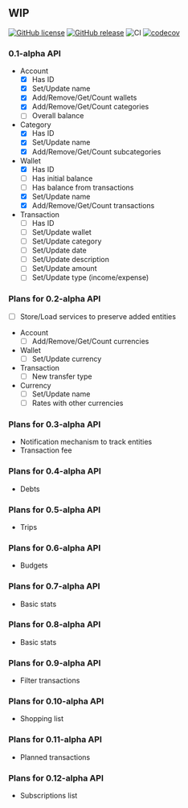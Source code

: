 ## WIP

[![GitHub license](https://img.shields.io/github/license/Helkaris/FinnCore.svg)](https://github.com/Helkaris/FinnCore/blob/master/LICENSE)
 [![GitHub release](https://img.shields.io/github/release/Helkaris/FinnCore.svg)](https://GitHub.com/Helkaris/FinnCore/releases/) ![CI](https://github.com/Helkaris/FinnCore/workflows/CI/badge.svg?branch=master) [![codecov](https://codecov.io/gh/Helkaris/FinnCore/branch/master/graph/badge.svg)](https://codecov.io/gh/Helkaris/FinnCore)

### 0.1-alpha API
- Account
  - [x] Has ID
  - [x] Set/Update name
  - [x] Add/Remove/Get/Count wallets
  - [x] Add/Remove/Get/Count categories
  - [ ] Overall balance
- Category
  - [x] Has ID
  - [x] Set/Update name
  - [x] Add/Remove/Get/Count subcategories
- Wallet
  - [x] Has ID
  - [ ] Has initial balance
  - [ ] Has balance from transactions
  - [x] Set/Update name
  - [x] Add/Remove/Get/Count transactions
- Transaction
  - [ ] Has ID
  - [ ] Set/Update wallet
  - [ ] Set/Update category
  - [ ] Set/Update date
  - [ ] Set/Update description
  - [ ] Set/Update amount
  - [ ] Set/Update type (income/expense)

### Plans for 0.2-alpha API
- [ ] Store/Load services to preserve added entities
- Account
  - [ ] Add/Remove/Get/Count currencies
- Wallet
  - [ ] Set/Update currency
- Transaction
  - [ ] New transfer type
- Currency
  - [ ] Set/Update name
  - [ ] Rates with other currencies

### Plans for 0.3-alpha API
- Notification mechanism to track entities
- Transaction fee

### Plans for 0.4-alpha API
- Debts

### Plans for 0.5-alpha API
- Trips

### Plans for 0.6-alpha API
- Budgets

### Plans for 0.7-alpha API
- Basic stats

### Plans for 0.8-alpha API
- Basic stats

### Plans for 0.9-alpha API
- Filter transactions

### Plans for 0.10-alpha API
- Shopping list

### Plans for 0.11-alpha API
- Planned transactions

### Plans for 0.12-alpha API
- Subscriptions list
